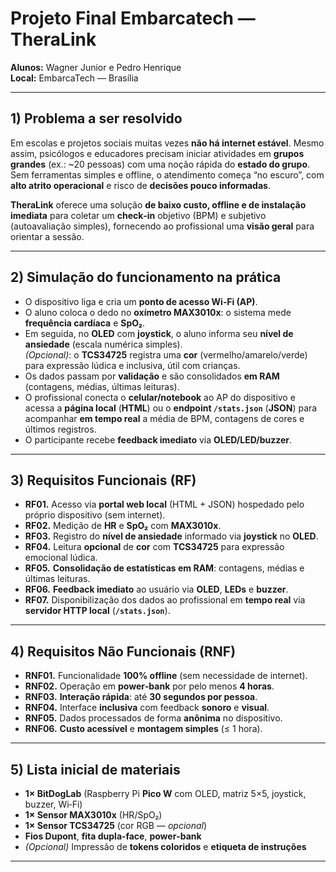# Projeto Final Embarcatech — TheraLink
**Alunos:** Wagner Junior e Pedro Henrique  
**Local:** EmbarcaTech — Brasília

---

## 1) Problema a ser resolvido
Em escolas e projetos sociais muitas vezes **não há internet estável**. Mesmo assim, psicólogos e educadores precisam iniciar atividades em **grupos grandes** (ex.: ~20 pessoas) com uma noção rápida do **estado do grupo**. Sem ferramentas simples e offline, o atendimento começa “no escuro”, com **alto atrito operacional** e risco de **decisões pouco informadas**.

**TheraLink** oferece uma solução **de baixo custo, offline e de instalação imediata** para coletar um **check‑in** objetivo (BPM) e subjetivo (autoavaliação simples), fornecendo ao profissional uma **visão geral** para orientar a sessão.

---

## 2) Simulação do funcionamento na prática
- O dispositivo liga e cria um **ponto de acesso Wi‑Fi (AP)**.
- O aluno coloca o dedo no **oxímetro MAX3010x**: o sistema mede **frequência cardíaca** e **SpO₂**.
- Em seguida, no **OLED** com **joystick**, o aluno informa seu **nível de ansiedade** (escala numérica simples).  
  *(Opcional)*: o **TCS34725** registra uma **cor** (vermelho/amarelo/verde) para expressão lúdica e inclusiva, útil com crianças.
- Os dados passam por **validação** e são consolidados **em RAM** (contagens, médias, últimas leituras).
- O profissional conecta o **celular/notebook** ao AP do dispositivo e acessa a **página local** (**HTML**) ou o **endpoint `/stats.json`** (**JSON**) para acompanhar **em tempo real** a média de BPM, contagens de cores e últimos registros.
- O participante recebe **feedback imediato** via **OLED/LED/buzzer**.

---

## 3) Requisitos Funcionais (RF)
- **RF01.** Acesso via **portal web local** (HTML + JSON) hospedado pelo próprio dispositivo (sem internet).
- **RF02.** Medição de **HR** e **SpO₂** com **MAX3010x**.
- **RF03.** Registro do **nível de ansiedade** informado via **joystick** no **OLED**.
- **RF04.** Leitura **opcional** de **cor** com **TCS34725** para expressão emocional lúdica.
- **RF05.** **Consolidação de estatísticas em RAM**: contagens, médias e últimas leituras.
- **RF06.** **Feedback imediato** ao usuário via **OLED**, **LEDs** e **buzzer**.
- **RF07.** Disponibilização dos dados ao profissional em **tempo real** via **servidor HTTP local** (**`/stats.json`**).

---

## 4) Requisitos Não Funcionais (RNF)
- **RNF01.** Funcionalidade **100% offline** (sem necessidade de internet).
- **RNF02.** Operação em **power‑bank** por pelo menos **4 horas**.
- **RNF03.** **Interação rápida**: até **30 segundos por pessoa**.
- **RNF04.** Interface **inclusiva** com feedback **sonoro** e **visual**.
- **RNF05.** Dados processados de forma **anônima** no dispositivo.
- **RNF06.** **Custo acessível** e **montagem simples** (≤ 1 hora).

---

## 5) Lista inicial de materiais
- **1× BitDogLab** (Raspberry Pi **Pico W** com OLED, matriz 5×5, joystick, buzzer, Wi‑Fi)
- **1× Sensor MAX3010x** (HR/SpO₂)
- **1× Sensor TCS34725** (cor RGB — *opcional*)
- **Fios Dupont**, **fita dupla‑face**, **power‑bank**
- *(Opcional)* Impressão de **tokens coloridos** e **etiqueta de instruções**

---



